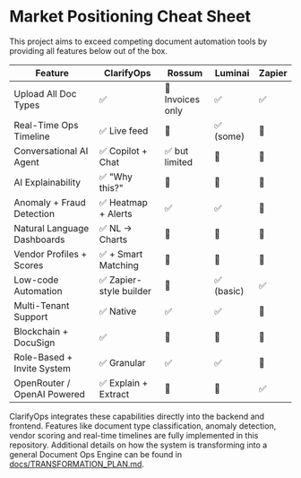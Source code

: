 # Market Positioning Cheat Sheet

This project aims to exceed competing document automation tools by providing all features below out of the box.

| Feature | ClarifyOps | Rossum | Luminai | Zapier |
|---------|-----------|--------|---------|--------|
| Upload All Doc Types | ✅ | 🚫 Invoices only | ✅ | ✅ |
| Real-Time Ops Timeline | ✅ Live feed | 🚫 | ✅ (some) | 🚫 |
| Conversational AI Agent | ✅ Copilot + Chat | ✅ but limited | 🚫 | 🚫 |
| AI Explainability | ✅ "Why this?" | 🚫 | 🚫 | 🚫 |
| Anomaly + Fraud Detection | ✅ Heatmap + Alerts | ✅ | ✅ | 🚫 |
| Natural Language Dashboards | ✅ NL → Charts | 🚫 | 🚫 | 🚫 |
| Vendor Profiles + Scores | ✅ + Smart Matching | 🚫 | 🚫 | 🚫 |
| Low-code Automation | ✅ Zapier-style builder | 🚫 | ✅ (basic) | ✅ |
| Multi-Tenant Support | ✅ Native | ✅ | ✅ | 🚫 |
| Blockchain + DocuSign | ✅ | 🚫 | 🚫 | 🚫 |
| Role-Based + Invite System | ✅ Granular | ✅ | ✅ | 🚫 |
| OpenRouter / OpenAI Powered | ✅ Explain + Extract | 🚫 | 🚫 | ✅ |

ClarifyOps integrates these capabilities directly into the backend and frontend. Features like document type classification, anomaly detection, vendor scoring and real-time timelines are fully implemented in this repository. Additional details on how the system is transforming into a general Document Ops Engine can be found in [docs/TRANSFORMATION_PLAN.md](TRANSFORMATION_PLAN.md).
